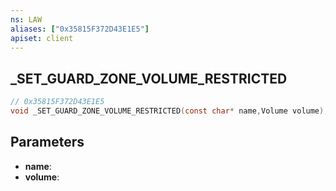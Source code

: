 ```yaml
---
ns: LAW
aliases: ["0x35815F372D43E1E5"]
apiset: client
---
```

## _SET_GUARD_ZONE_VOLUME_RESTRICTED

```c
// 0x35815F372D43E1E5
void _SET_GUARD_ZONE_VOLUME_RESTRICTED(const char* name,Volume volume);
```


## Parameters
* **name**:
* **volume**: